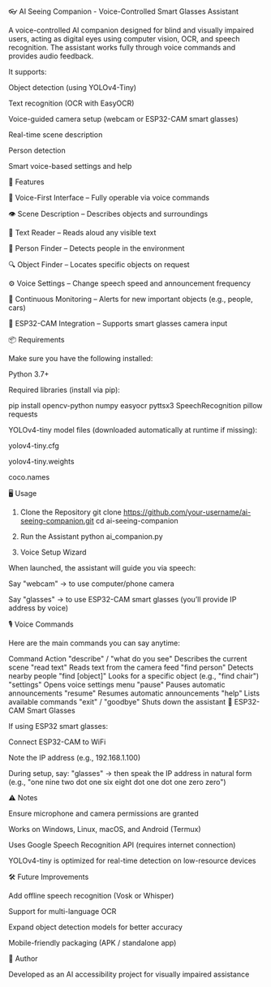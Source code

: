 👓 AI Seeing Companion - Voice-Controlled Smart Glasses Assistant

A voice-controlled AI companion designed for blind and visually impaired users, acting as digital eyes using computer vision, OCR, and speech recognition.
The assistant works fully through voice commands and provides audio feedback.

It supports:

Object detection (using YOLOv4-Tiny)

Text recognition (OCR with EasyOCR)

Voice-guided camera setup (webcam or ESP32-CAM smart glasses)

Real-time scene description

Person detection

Smart voice-based settings and help

🚀 Features

🎤 Voice-First Interface – Fully operable via voice commands

👁️ Scene Description – Describes objects and surroundings

📖 Text Reader – Reads aloud any visible text

🧍 Person Finder – Detects people in the environment

🔍 Object Finder – Locates specific objects on request

⚙️ Voice Settings – Change speech speed and announcement frequency

🔄 Continuous Monitoring – Alerts for new important objects (e.g., people, cars)

📡 ESP32-CAM Integration – Supports smart glasses camera input

📦 Requirements

Make sure you have the following installed:

Python 3.7+

Required libraries (install via pip):

pip install opencv-python numpy easyocr pyttsx3 SpeechRecognition pillow requests


YOLOv4-tiny model files (downloaded automatically at runtime if missing):

yolov4-tiny.cfg

yolov4-tiny.weights

coco.names

🖥️ Usage
1. Clone the Repository
git clone https://github.com/your-username/ai-seeing-companion.git
cd ai-seeing-companion

2. Run the Assistant
python ai_companion.py

3. Voice Setup Wizard

When launched, the assistant will guide you via speech:

Say "webcam" → to use computer/phone camera

Say "glasses" → to use ESP32-CAM smart glasses (you’ll provide IP address by voice)

🎙️ Voice Commands

Here are the main commands you can say anytime:

Command	Action
"describe" / "what do you see"	Describes the current scene
"read text"	Reads text from the camera feed
"find person"	Detects nearby people
"find [object]"	Looks for a specific object (e.g., "find chair")
"settings"	Opens voice settings menu
"pause"	Pauses automatic announcements
"resume"	Resumes automatic announcements
"help"	Lists available commands
"exit" / "goodbye"	Shuts down the assistant
📱 ESP32-CAM Smart Glasses

If using ESP32 smart glasses:

Connect ESP32-CAM to WiFi

Note the IP address (e.g., 192.168.1.100)

During setup, say: "glasses" → then speak the IP address in natural form (e.g., "one nine two dot one six eight dot one dot one zero zero")

⚠️ Notes

Ensure microphone and camera permissions are granted

Works on Windows, Linux, macOS, and Android (Termux)

Uses Google Speech Recognition API (requires internet connection)

YOLOv4-tiny is optimized for real-time detection on low-resource devices

🛠️ Future Improvements

Add offline speech recognition (Vosk or Whisper)

Support for multi-language OCR

Expand object detection models for better accuracy

Mobile-friendly packaging (APK / standalone app)

👤 Author

Developed as an AI accessibility project for visually impaired assistance
